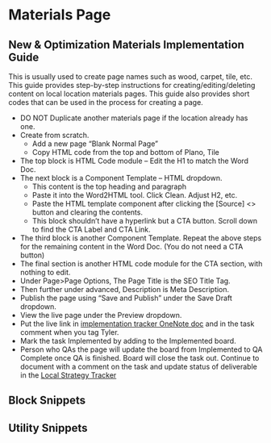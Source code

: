 # Materials Page

## New & Optimization Materials Implementation Guide
This is usually used to create page names such as wood, carpet, tile, etc. This guide provides step-by-step instructions for creating/editing/deleting content on local location materials pages. This guide also provides short codes that can be used in the process for creating a page.

- DO NOT Duplicate another materials page if the location already has one.
- Create from scratch.
    - Add a new page “Blank Normal Page”
    - Copy HTML code from the top and bottom of Plano, Tile
- The top block is HTML Code module – Edit the H1 to match the Word Doc.
- The next block is a Component Template – HTML dropdown.
    - This content is the top heading and paragraph
    - Paste it into the Word2HTML tool. Click Clean. Adjust H2, etc.
    - Paste the HTML template component after clicking the [Source] <> button and clearing the contents.
    - This block shouldn’t have a hyperlink but a CTA button. Scroll down to find the CTA Label and CTA Link.
- The third block is another Component Template. Repeat the above steps for the remaining content in the Word Doc. (You do not need a CTA button)
- The final section is another HTML code module for the CTA section, with nothing to edit.
- Under Page>Page Options, The Page Title is the SEO Title Tag.
- Then further under advanced, Description is Meta Description.
- Publish the page using “Save and Publish” under the Save Draft dropdown.
- View the live page under the Preview dropdown.
- Put the live link in [implementation tracker OneNote doc](https://oneupweb.sharepoint.com/sites/localmarketing/_layouts/15/Doc.aspx?sourcedoc=%7b5b70e07d-8986-4311-b652-89f81c07c4fc%7d&action=edit&wd=target%28Implementation.one%7C63218e3a-35e4-44ee-9d32-0d2eebc94973%2FImplementation%20Tracker%20for%20Speed%7Ce61d5783-3283-4ddb-9c36-af6c8ecb65ef%2F%29&wdorigin=NavigationUrl) and in the task comment when you tag Tyler.
- Mark the task Implemented by adding to the Implemented board.
- Person who QAs the page will update the board from Implemented to QA Complete once QA is finished. Board will close the task out. Continue to document with a comment on the task and update status of deliverable in the [Local Strategy Tracker](https://oneupweb.sharepoint.com/:x:/s/client-floorcoveringsinternational/EfKwXOnspC5KvtM0KhJasMEBnPwhZBG3vZKykoTFTr2E-w?e=KhmanZ)

## Block Snippets

<include from="components.md" element-id="header-footer-twig-code"></include>
<include from="components.md" element-id="header-code"></include>
<include from="components.md" element-id="footer-code"></include>

## Utility Snippets

<include from="utility-codes.md" element-id="css-utility-classes"></include>
<include from="utility-codes.md" element-id="button-options"></include>
<include from="utility-codes.md" element-id="one-column-list-style"></include>
<include from="utility-codes.md" element-id="two-column-split-layout"></include>
